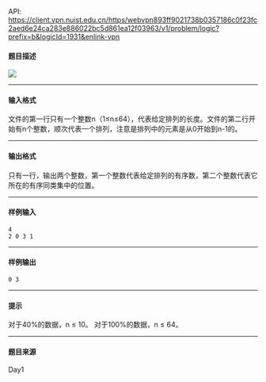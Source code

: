 API: https://client.vpn.nuist.edu.cn/https/webvpn893ff9021738b0357186c0f23fc2aed6e24ca283e886022bc5d861ea12f03963/v1/problem/logic?prefix=b&logicId=1931&enlink-vpn

#### 题目描述

![](../file/1931_0.jpg)

---

#### 输入格式

文件的第一行只有一个整数n（1≤n≤64），代表给定排列的长度。文件的第二行开始有n个整数，顺次代表一个排列，注意是排列中的元素是从0开始到n-1的。

---

#### 输出格式

只有一行，输出两个整数，第一个整数代表给定排列的有序数，第二个整数代表它所在的有序同类集中的位置。

---

#### 样例输入
```
4
2 0 3 1

```

---

#### 样例输出
```
0 3

```

---

#### 提示

对于40%的数据，n ≤ 10。 对于100%的数据，n ≤ 64。

---

#### 题目来源

Day1
